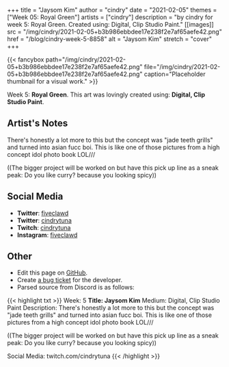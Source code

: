 +++
title =       "Jaysom Kim"
author =      "cindry"
date =        "2021-02-05"
themes =      ["Week 05: Royal Green"]
artists =     ["cindry"]
description = "by cindry for week 5: Royal Green. Created using: Digital, Clip Studio Paint."
[[images]]
              src = "/img/cindry/2021-02-05+b3b986ebbdee17e238f2e7af65aefe42.png"
              href = "/blog/cindry-week-5-8858"
              alt = "Jaysom Kim"
              stretch = "cover"
+++


{{< fancybox path="/img/cindry/2021-02-05+b3b986ebbdee17e238f2e7af65aefe42.png" file="/img/cindry/2021-02-05+b3b986ebbdee17e238f2e7af65aefe42.png" caption="Placeholder thumbnail for a visual work." >}}


Week 5: **Royal Green**. This art was lovingly created using: **Digital, Clip Studio Paint**.

## Artist's Notes

There's honestly a lot more to this but the concept was "jade teeth grills" and turned into asian fucc boi. This is like one of those pictures from a high concept idol photo book LOL///

((The bigger project will be worked on but have this pick up line as a sneak peak: Do you like curry? because you looking spicy))

## Social Media

- **Twitter**: <a href='https://twitter.com/fiveclawd' target='_blank'>fiveclawd</a>
- **Twitter**: <a href='https://twitter.com/cindrytuna' target='_blank'>cindrytuna</a>
- **Twitch**: <a href='https://twitch.tv/cindrytuna' target='_blank'>cindrytuna</a>
- **Instagram**: <a href='https://instagram.com/fiveclawd' target='_blank'>fiveclawd</a>


## Other

- Edit this page on [GitHub](https://github.com/teaminkling/web-refresh/edit/main/content/blog/cindry-week-5-8858.md).
- Create [a bug ticket](https://github.com/teaminkling/web-refresh/issues/new?assignees=&labels=bug&template=problem-report.md&title=) for the developer.
- Parsed source from Discord is as follows:

{{< highlight txt >}}
Week: 5
**Title:  Jaysom Kim**
Medium: Digital, Clip Studio Paint
Description: There's honestly a lot more to this but the concept was "jade teeth grills" and turned into asian fucc boi. This is like one of those pictures from a high concept idol photo book LOL///

((The bigger project will be worked on but have this pick up line as a sneak peak: Do you like curry? because you looking spicy))

Social Media: twitch.com/cindrytuna
{{< /highlight >}}